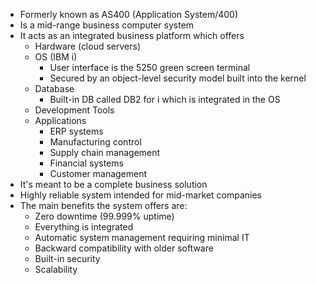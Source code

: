- Formerly known as AS400 (Application System/400)
- Is a mid-range business computer system
- It acts as an integrated business platform which offers
	-  Hardware (cloud servers)
	- OS (IBM i)
		- User interface is the 5250 green screen terminal
		- Secured by an object-level security model built into the kernel
	- Database 
		- Built-in DB called DB2 for i which is integrated in the OS
	- Development Tools
	- Applications
		- ERP systems
		- Manufacturing control
		- Supply chain management
		- Financial systems
		- Customer management
- It's meant to be a complete business solution
- Highly reliable system intended for mid-market companies
- The main benefits the system offers are:
	- Zero downtime (99.999% uptime)
	- Everything is integrated
	- Automatic system management requiring minimal IT
	- Backward compatibility with older software
	- Built-in security
	- Scalability